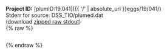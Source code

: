 **Project ID:** [plumID:19.041]({{ '/' | absolute_url }}eggs/19/041/)  
Stderr for source:  DSS_TIO/plumed.dat   
(download [zipped raw stdout](plumed.dat.plumed.stdout.txt.zip))  
{% raw %}
<pre>
</pre>
{% endraw %}
